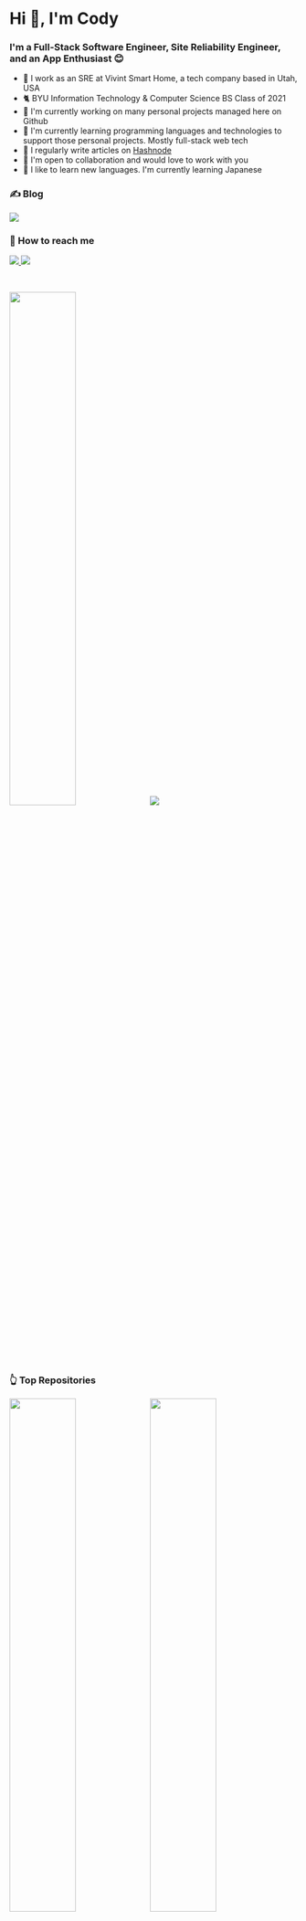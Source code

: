 <!-- **codyuhi/codyuhi** is a ✨ _special_ ✨ repository because its `README.md` (this file) appears on your GitHub profile. -->

# Hi 👋, I'm Cody

### I'm a Full-Stack Software Engineer, Site Reliability Engineer, and an App Enthusiast 😊

* 🏢 I work as an SRE at Vivint Smart Home, a tech company based in Utah, USA
* 🐈 BYU Information Technology & Computer Science BS Class of 2021
* 🔭 I'm currently working on many personal projects managed here on Github
* 🌱 I'm currently learning programming languages and technologies to support those personal projects. Mostly full-stack web tech
* 📝 I regularly write articles on [Hashnode](https://blog.codyuhi.me)
* 👯 I'm open to collaboration and would love to work with you
* 🎏 I like to learn new languages. I'm currently learning Japanese

### ✍️ Blog

<p>
    <a href="https://blog.codyuhi.me" rel="nofollow">
        <img src="https://img.shields.io/badge/Hashnode-2962FF?style=for-the-badge&logo=hashnode&logocolor=white" style="max-width: 100%;">
    </a>
</p>

### 🤙 How to reach me

<p>
    <a href="https://twitter.com/CodeUhi">
        <img src="https://img.shields.io/twitter/follow/CodeUhi?label=Twitter&logo=twitter&style=for-the-badge&color=blue" style="max-width: 100%;">
    </a>
    <a href="https://www.linkedin.com/in/codyuhi/">
        <img src="https://img.shields.io/badge/LinkedIn-blue?style=for-the-badge&logo=linkedin&labelcolor=blue" style="max-width: 100%;">
    </a>
</p>

<br />

<p>
    <img width=48% src="https://github-readme-stats.vercel.app/api?username=codyuhi&show_icons=true&theme=dracula&count_private=true&show_icons=true&hide=stars,issues,contribs" style="max-width: 100%;"/>
    <img width-48% src="https://github-readme-stats.vercel.app/api/top-langs/?username=codyuhi&layout=compact&theme=dracula&langs_count=10" style="max-width: 100%;" />
</p>

### 👆 Top Repositories

<p>
    <img width=48% src="https://github-readme-stats.vercel.app/api/pin/?username=codyuhi&repo=portfolio&theme=cobalt" />
    <img width=48% src="https://github-readme-stats.vercel.app/api/pin/?username=codyuhi&repo=quality-of-life&theme=cobalt" />
</p>